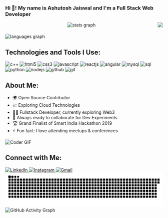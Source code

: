 <h3 align="left">Hi 👋! My name is Ashutosh Jaiswal and I'm a Full Stack Web Developer</h3>

<div align="center" style="margin-bottom: 20px;">
  <img src="https://github-readme-stats.vercel.app/api?username=Ashutoshjaiswal975&show_icons=true&include_all_commits=true&count_private=true&theme=dracula" height="150" alt="stats graph" />
  
  <img align="right" height="150" src="https://media.tenor.com/stwEJrjgtwYAAAAj/wave-hi.gif" />
</div>
<img src="https://github-readme-stats.vercel.app/api/top-langs?username=Ashutoshjaiswal975&layout=compact&theme=dracula" height="150" alt="languages graph" />



<h2 align="left">Technologies and Tools I Use:</h2>
<div align="left">
  <img src="https://cdn.jsdelivr.net/gh/devicons/devicon/icons/cplusplus/cplusplus-original.svg" height="30" alt="c++" />
  <img src="https://cdn.jsdelivr.net/gh/devicons/devicon/icons/html5/html5-original.svg" height="30" alt="html5" />
  <img src="https://cdn.jsdelivr.net/gh/devicons/devicon/icons/css3/css3-original.svg" height="30" alt="css3" />
  <img src="https://cdn.jsdelivr.net/gh/devicons/devicon/icons/javascript/javascript-original.svg" height="30" alt="javascript" />
  <img src="https://cdn.jsdelivr.net/gh/devicons/devicon/icons/react/react-original.svg" height="30" alt="reactjs" />
  <img src="https://cdn.jsdelivr.net/gh/devicons/devicon/icons/angularjs/angularjs-original.svg" height="30" alt="angular" />
  <img src="https://cdn.jsdelivr.net/gh/devicons/devicon/icons/mysql/mysql-original.svg" height="30" alt="mysql" />
  <img src="https://cdn.jsdelivr.net/gh/devicons/devicon/icons/sqlite/sqlite-original.svg" height="30" alt="sql" />
  <img src="https://cdn.jsdelivr.net/gh/devicons/devicon/icons/python/python-original.svg" height="30" alt="python" />
  <img src="https://cdn.jsdelivr.net/gh/devicons/devicon/icons/nodejs/nodejs-original.svg" height="30" alt="nodejs" />
  <img src="https://cdn.jsdelivr.net/gh/devicons/devicon/icons/github/github-original.svg" height="30" alt="github" />
  <img src="https://cdn.jsdelivr.net/gh/devicons/devicon/icons/git/git-original.svg" height="30" alt="git" />
</div>

<h2 align="left">About Me:</h2>
<ul>
  <li>🌍 Open Source Contributor</li>
  <li>📈 Exploring Cloud Technologies</li>
  <li>👨‍💻 Fullstack Developer, currently exploring Web3</li>
  <li>🚀 Always ready to collaborate for Dev Experiments</li>
  <li>🏆 Grand Finalist of Smart India Hackathon 2019</li>
  <li>⚡ Fun fact: I love attending meetups & conferences</li>
</ul>


<img src="https://media.giphy.com/media/SWoSkN6DxTszqIKEqv/giphy.gif" alt="Coder GIF" width="500">

<h2 align="left">Connect with Me:</h2>
<div align="left">
  <a href="www.linkedin.com/in/ashujais186851231" target="_blank">
    <img src="https://img.shields.io/static/v1?message=LinkedIn&logo=linkedin&color=0077B5&style=for-the-badge" height="35" alt="LinkedIn" />
  </a>
  
  
  <a href="https://www.instagram.com/ashutosh_jaiswal975/?hl=en" target="_blank">
    <img src="https://img.shields.io/static/v1?message=Instagram&logo=instagram&color=E4405F&style=for-the-badge" height="35" alt="Instagram" />
  </a>
  
  <a href="mailto:ashutosh.jaiswal.a901@gmail.com">
    <img src="https://img.shields.io/static/v1?message=Gmail&logo=gmail&color=D14836&style=for-the-badge" height="35" alt="Gmail" />
  </a>
</div>




<img src="https://raw.githubusercontent.com/Ashutoshjaiswal975/Ashutoshjaiswal975/output/snake.svg" alt="Snake animation" />

<img src="https://github-readme-activity-graph.vercel.app/graph?username=Ashutoshjaiswal975&theme=dracula" alt="GitHub Activity Graph" />
